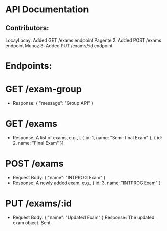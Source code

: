 # API Documentation

## Contributors:
LocayLocay: Added GET /exams endpoint
Pagente 2: Added POST /exams endpoint
Munoz 3: Added PUT /exams/:id endpoint

# Endpoints:

# GET /exam-group
- Response: { "message": "Group <GROUP-I> API" }

# GET /exams
- Response: A list of exams, e.g., [ { id: 1, name: "Semi-final Exam" }, { id: 2, name: "Final Exam" }]

# POST /exams
- Request Body: { "name": "INTPROG Exam" }
- Response: A newly added exam, e.g., { id: 3, name: "INTPROG Exam" }

# PUT /exams/:id
- Request Body: { "name": "Updated Exam" }
Response: The updated exam object.
Sent